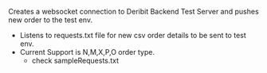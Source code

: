 Creates a websocket connection to Deribit Backend Test Server and pushes new order to the test env.
  - Listens to requests.txt file for new csv order details to be sent to test env.
  - Current Support is N,M,X,P,O order type.
      - check sampleRequests.txt
